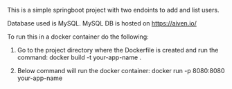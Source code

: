 This is a simple springboot project with two endoints to add and list users.

Database used is MySQL. MySQL DB is hosted on https://aiven.io/ 

To run this in a docker container do the following:

1. Go to the project directory where the Dockerfile is created and run the command:
   docker build -t your-app-name .

2. Below command will run the docker container:
   docker run -p 8080:8080 your-app-name
